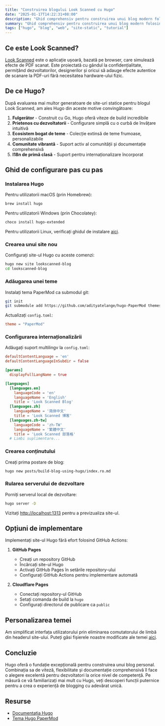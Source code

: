 ```yaml
---
title: "Construirea blogului Look Scanned cu Hugo"
date: "2025-01-17T14:22:31+08:00"
description: "Ghid comprehensiv pentru construirea unui blog modern folosind generatorul de site-uri statice Hugo, acoperind instalarea, configurarea, implementarea și sfaturi de personalizare pentru dezvoltatori începători și experimentați."
summary: "Ghid comprehensiv pentru construirea unui blog modern folosind generatorul de site-uri statice Hugo, acoperind instalarea, configurarea, implementarea și sfaturi de personalizare pentru dezvoltatori începători și experimentați."
tags: ["hugo", "blog", "web", "site-static", "tutorial"]
---
```


## Ce este Look Scanned?

[Look Scanned](https://lookscanned.io) este o aplicație ușoară, bazată pe browser, care simulează efecte de PDF scanat. Este proiectată cu gândul la confidențialitate, permițând dezvoltatorilor, designerilor și oricui să adauge efecte autentice de scanare la PDF-uri fără necesitatea hardware-ului fizic.

## De ce Hugo?

După evaluarea mai multor generatoare de site-uri statice pentru blogul Look Scanned, am ales Hugo din aceste motive convingătoare:

1. **Fulgerător** - Construit cu Go, Hugo oferă viteze de build incredibile
2. **Prietenos cu dezvoltatorii** - Configurare simplă cu o curbă de învățare intuitivă
3. **Ecosistem bogat de teme** - Colecție extinsă de teme frumoase, personalizabile
4. **Comunitate vibrantă** - Suport activ al comunității și documentație comprehensivă
5. **I18n de primă clasă** - Suport pentru internaționalizare încorporat

## Ghid de configurare pas cu pas

### Instalarea Hugo

Pentru utilizatorii macOS (prin Homebrew):

```bash
brew install hugo
```

Pentru utilizatorii Windows (prin Chocolatey):

```bash
choco install hugo-extended
```

Pentru utilizatorii Linux, verificați ghidul de instalare [aici](https://gohugo.io/installation/linux/).

### Crearea unui site nou

Configurați site-ul Hugo cu aceste comenzi:

```bash
hugo new site lookscanned-blog
cd lookscanned-blog
```

### Adăugarea unei teme

Instalați tema PaperMod ca submodul git:

```bash
git init
git submodule add https://github.com/adityatelange/hugo-PaperMod themes/PaperMod
```

Actualizați `config.toml`:

```toml
theme = "PaperMod"
```

### Configurarea internaționalizării

Adăugați suport multilingv la `config.toml`:

```toml
defaultContentLanguage = 'en'
defaultContentLanguageInSubdir = false

[params]
  displayFullLangName = true

[languages]
  [languages.en]
    languageCode = 'en'
    languageName = 'English'
    title = 'Look Scanned Blog'
  [languages.zh]
    languageName = '简体中文'
    title = 'Look Scanned 博客'
  [languages.zh-tw]
    languageCode = 'zh-TW'
    languageName = '繁體中文'
    title = 'Look Scanned 部落格'
  # Limbi suplimentare...
```

### Crearea conținutului

Creați prima postare de blog:

```bash
hugo new posts/build-blog-using-hugo/index.ro.md
```

### Rularea serverului de dezvoltare

Porniți serverul local de dezvoltare:

```bash
hugo server -D
```

Vizitați [http://localhost:1313](http://localhost:1313) pentru a previzualiza site-ul.

## Opțiuni de implementare

Implementați site-ul Hugo fără efort folosind GitHub Actions:

1. **GitHub Pages**

   - Creați un repository GitHub
   - Încărcați site-ul Hugo
   - Activați GitHub Pages în setările repository-ului
   - Configurați GitHub Actions pentru implementare automată

2. **Cloudflare Pages**
   - Conectați repository-ul GitHub
   - Setați comanda de build la `hugo`
   - Configurați directorul de publicare ca `public`

## Personalizarea temei

Am simplificat interfața utilizatorului prin eliminarea comutatorului de limbă din headerul site-ului. Puteți găsi fișierele noastre modificate ale temei [aici](https://github.com/lookscanned/lookscanned-blog/blob/main/layouts/partials/header.html).

## Concluzie

Hugo oferă o fundație excepțională pentru construirea unui blog personal. Combinația sa de viteză, flexibilitate și documentație comprehensivă îl face o alegere excelentă pentru dezvoltatori la orice nivel de competență. Pe măsură ce vă familiarizați mai mult cu Hugo, veți descoperi funcții puternice pentru a crea o experiență de blogging cu adevărat unică.

## Resurse

- [Documentația Hugo](https://gohugo.io/documentation/)
- [Tema Hugo PaperMod](https://github.com/adityatelange/hugo-PaperMod)